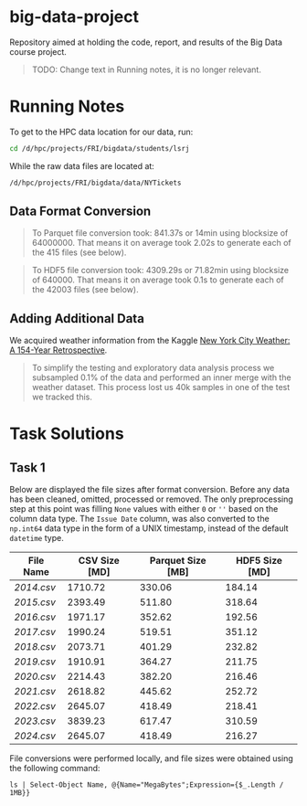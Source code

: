 # big-data-project
Repository aimed at holding the code, report, and results of the Big Data course project.

> TODO: Change text in Running notes, it is no longer relevant.
# Running Notes

To get to the HPC data location for our data, run: 
```bash
cd /d/hpc/projects/FRI/bigdata/students/lsrj
```

While the raw data files are located at:
```bash
/d/hpc/projects/FRI/bigdata/data/NYTickets
```

## Data Format Conversion

> To Parquet file conversion took: $841.37$s or $14$min using blocksize of $64 000 000$. That means it on average took $2.02$s to generate each of the 415 files (see below).

> To HDF5 file conversion took: $4309.29$s or $71.82$min using blocksize of $640 000$. That means it on average took $0.1$s to generate each of the 42003 files (see below).

## Adding Additional Data

We acquired weather information from the Kaggle [New York City Weather: A 154-Year Retrospective](https://kaggle.com/datasets/danbraswell/new-york-city-weather-18692022/data).

> To simplify the testing and exploratory data analysis process we subsampled 0.1% of the data and performed an inner merge with the weather dataset. This process lost us 40k samples in one of the test we tracked this.

# Task Solutions

## Task 1

Below are displayed the file sizes after format conversion. Before any data has been cleaned, omitted, processed or removed. The only preprocessing step at this point was filling `None` values with either `0` or `''` based on the column data type. The `Issue Date` column, was also converted to the `np.int64` data type in the form of a UNIX timestamp, instead of the default `datetime` type.

| **File Name** | **CSV Size [MD]** | **Parquet Size [MB]** | **HDF5 Size [MD]** |
| ------------- | ----------------- | --------------------- | ------------------ |
| *2014.csv*    |          1710.72  |        330.06         |        184.14      | 
| *2015.csv*    |      2393.49      |         511.80        |        318.64      |
| *2016.csv*    |    1971.17        |          352.62       |        192.56      |
| *2017.csv*    |        1990.24    |        519.51         |       351.12       |
| *2018.csv*    |    2073.71        |        401.29         |      232.82        |
| *2019.csv*    |       1910.91     |        364.27         |       211.75       |
| *2020.csv*    |     2214.43       |       382.20          |        216.46      |
| *2021.csv*    |       2618.82     |         445.62        |      252.72        |
| *2022.csv*    |        2645.07    |         418.49        |       218.41       |
| *2023.csv*    |        3839.23    |         617.47        |        310.59      |
| *2024.csv*    |      2645.07      |          418.49       |      216.27        |

File conversions were performed locally, and file sizes were obtained using the following command:
```pwsh
ls | Select-Object Name, @{Name="MegaBytes";Expression={$_.Length / 1MB}}
```
